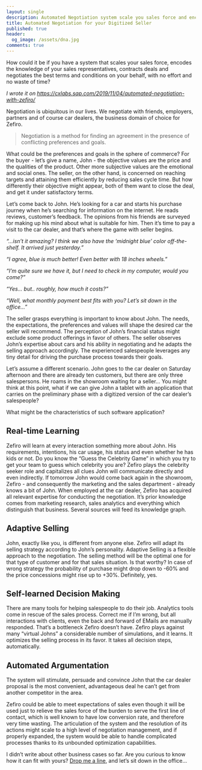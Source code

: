 ```yaml
---
layout: single
description: Automated Negotiation system scale you sales force and encode the knowledge of your sales representative.
title: Automated Negotiation for your Digitized Seller
published: true
header:
  og_image: /assets/dna.jpg
comments: true
---
```

How could it be if you have a system that scales your sales force, encodes the knowledge of your sales representatives, contracts deals and negotiates the best terms and conditions on your behalf, with no effort and no waste of time?

*I wrote it on https://cxlabs.sap.com/2019/11/04/automated-negotiation-with-zefiro/*

Negotiation is ubiquitous in our lives. We negotiate with friends, employers, partners and of course car dealers, the business domain of choice for Zefiro.
>Negotiation is a method for finding an agreement in the presence of conflicting preferences and goals.

What could be the preferences and goals in the sphere of commerce? For the buyer - let’s give a name, John - the objective values are the price and the qualities of the product. Other more subjective values are the emotional and social ones. The seller, on the other hand, is concerned on reaching targets and attaining them efficiently by reducing sales cycle time. But how differently their objective might appear, both of them want to close the deal, and get it under satisfactory terms.

Let’s come back to John. He’s looking for a car and starts his purchase journey when he’s searching for information on the internet. He reads reviews, customer’s feedback. The opinions from his friends are surveyed for making up his mind about what is suitable for him. Then it’s time to pay a visit to the car dealer, and that’s where the game with seller begins.

_“...isn’t it amazing? I think we also have the ‘midnight blue’ color off-the-shelf. It arrived just yesterday.”_

_“I agree, blue is much better! Even better with 18 inches wheels.”_

_“I’m quite sure we have it, but I need to check in my computer, would you come?”_

_“Yes… but.. roughly, how much it costs?”_

_“Well, what monthly payment best fits with you? Let’s sit down in the office…”_

The seller grasps everything is important to know about John. The needs, the expectations, the preferences and values will shape the desired car the seller will recommend. The perception of John’s financial status might exclude some product offerings in favor of others. The seller observes John’s expertise about cars and his ability in negotiating and he adapts the selling approach accordingly. The experienced salespeople leverages any tiny detail for driving the purchase process towards their goals.

Let’s assume a different scenario. John goes to the car dealer on Saturday afternoon and there are already ten customers, but there are only three salespersons. He roams in the showroom waiting for a seller…
You might think at this point, what if we can give John a tablet with an application that carries on the preliminary phase with a digitized version of the car dealer’s salespeople?

What might be the characteristics of such software application?

## Real-time Learning
Zefiro will learn at every interaction something more about John. His requirements, intentions, his car usage, his status and even whether he has kids or not. Do you know the “Guess the Celebrity Game” in which you try to get your team to guess which celebrity you are? Zefiro plays the celebrity seeker role and capitalizes all clues John will communicate directly and even indirectly. If tomorrow John would come back again in the showroom, Zefiro - and consequently the marketing and the sales department - already knows a bit of John.
When employed at the car dealer, Zefiro has acquired all relevant expertise for conducting the negotiation. It’s prior knowledge comes from marketing research, sales analytics and everything which distinguish that business. Several sources will feed its knowledge graph.

## Adaptive Selling
John, exactly like you, is different from anyone else. Zefiro will adapt its selling strategy according to John’s personality. Adaptive Selling is a flexible approach to the negotiation. The selling method will be the optimal one for that type of customer and for that sales situation. Is that worthy? In case of wrong strategy the probability of purchase might drop down to -60% and the price concessions might rise up to +30%. Definitely, yes.

## Self-learned Decision Making
There are many tools for helping salespeople to do their job. Analytics tools come in rescue of the sales process. Correct me if I’m wrong, but all interactions with clients, even the back and forward of EMails are manually responded. That’s a bottleneck Zefiro doesn’t have. Zefiro plays against  many “virtual Johns” a considerable number of simulations, and it learns. It optimizes the selling process in its favor. It takes all decision steps, automatically.

## Automated Argumentation
The system will stimulate, persuade and convince John that the car dealer proposal is the most convenient, advantageous deal he can’t get from another competitor in the area.

Zefiro could be able to meet expectations of sales even though it will be used just to relieve the sales force of the burden to serve the first line of contact, which is well known to have low conversion rate, and therefore very time wasting. The articulation of the system and the resolution of its actions might scale to a high level of negotiation management, and if properly expanded, the system would be able to handle complicated processes thanks to its unbounded optimization capabilities.

I didn’t write about other business cases so far. Are you curious to know how it can fit with yours?
[Drop me a line](mailto:giancarlo.frison@sap.com), and let’s sit down in the office…
